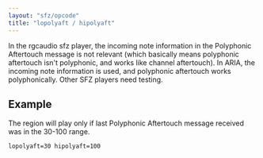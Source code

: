 ```yaml
---
layout: "sfz/opcode"
title: "lopolyaft / hipolyaft"
---
```

In the rgcaudio sfz player, the incoming note information in the Polyphonic Aftertouch message is
not relevant (which basically means polyphonic aftertouch isn't polyphonic, and works like channel
aftertouch). In ARIA, the incoming note information is used, and polyphonic aftertouch works
polyphonically. Other SFZ players need testing.

## Example

The region will play only if last Polyphonic Aftertouch message received was
in the 30-100 range.

```
lopolyaft=30 hipolyaft=100
```
